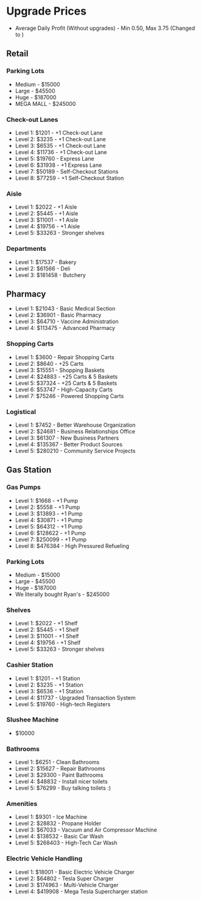 # Upgrade Prices

* Average Daily Profit (Without upgrades) - Min 0.50, Max 3.75 (Changed to )
## Retail
### Parking Lots
* Medium - $15000
* Large - $45500
* Huge - $187000
* MEGA MALL - $245000

### Check-out Lanes
* Level 1: $1201 - +1 Check-out Lane
* Level 2: $3235 - +1 Check-out Lane
* Level 3: $6535 - +1 Check-out Lane
* Level 4: $11736 - +1 Check-out Lane
* Level 5: $19760 - Express Lane
* Level 6: $31938 - +1 Express Lane
* Level 7: $50189 - Self-Checkout Stations
* Level 8: $77259 - +1 Self-Checkout Station

### Aisle
* Level 1: $2022 - +1 Aisle
* Level 2: $5445 - +1 Aisle
* Level 3: $11001 - +1 Aisle
* Level 4: $19756 - +1 Aisle
* Level 5: $33263 - Stronger shelves

### Departments
* Level 1: $17537 - Bakery
* Level 2: $61566 - Deli
* Level 3: $181458 - Butchery

## Pharmacy
* Level 1: $21043 - Basic Medical Section
* Level 2: $36901 - Basic Pharmacy
* Level 3: $64710 - Vaccine Administration
* Level 4: $113475 - Advanced Pharmacy

### Shopping Carts
* Level 1: $3600 - Repair Shopping Carts
* Level 2: $8640 - +25 Carts
* Level 3: $15551 - Shopping Baskets
* Level 4: $24883 - +25 Carts & 5 Baskets
* Level 5: $37324 - +25 Carts & 5 Baskets
* Level 6: $53747 - High-Capacity Carts
* Level 7: $75246 - Powered Shopping Carts

### Logistical
* Level 1: $7452 - Better Warehouse Organization
* Level 2: $24681 - Business Relationships Office
* Level 3: $61307 - New Business Partners
* Level 4: $135367 - Better Product Sources
* Level 5: $280210 - Community Service Projects

## Gas Station
### Gas Pumps
* Level 1: $1668 - +1 Pump
* Level 2: $5558 - +1 Pump
* Level 3: $13893 - +1 Pump
* Level 4: $30871 - +1 Pump
* Level 5: $64312 - +1 Pump
* Level 6: $128622 - +1 Pump
* Level 7: $250099 - +1 Pump
* Level 8: $476384 - High Pressured Refueling

### Parking Lots
* Medium - $15000
* Large - $45500
* Huge - $187000
* We literally bought Ryan's - $245000

### Shelves
* Level 1: $2022 - +1 Shelf
* Level 2: $5445 - +1 Shelf
* Level 3: $11001 - +1 Shelf
* Level 4: $19756 - +1 Shelf
* Level 5: $33263 - Stronger shelves

### Cashier Station
* Level 1: $1201 - +1 Station
* Level 2: $3235 - +1 Station
* Level 3: $6536 - +1 Station
* Level 4: $11737 - Upgraded Transaction System
* Level 5: $19760 - High-tech Registers

### Slushee Machine
* $10000

### Bathrooms
* Level 1: $6251 - Clean Bathrooms
* Level 2: $15627 - Repair Bathrooms
* Level 3: $29300 - Paint Bathrooms
* Level 4: $48832 - Install nicer toilets
* Level 5: $76299 - Buy talking toilets :)

### Amenities
* Level 1: $9301 - Ice Machine
* Level 2: $28832 - Propane Holder
* Level 3: $67033 - Vacuum and Air Compressor Machine
* Level 4: $138532 - Basic Car Wash
* Level 5: $268403 - High-Tech Car Wash

### Electric Vehicle Handling
* Level 1: $18001 - Basic Electric Vehicle Charger
* Level 2: $64802 - Tesla Super Charger
* Level 3: $174963 - Multi-Vehicle Charger
* Level 4: $419908 - Mega Tesla Supercharger station